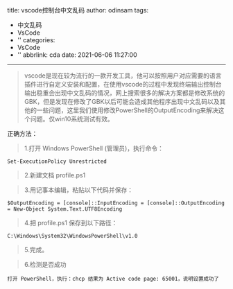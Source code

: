 title: vscode控制台中文乱码
author: odinsam
tags:
  - 中文乱码
  - VsCode
  - ''
categories:
  - VsCode
  - ''
abbrlink: cda
date: 2021-06-06 11:27:00
---
> vscode是现在较为流行的一款开发工具，他可以按照用户对应需要的语言插件进行自定义安装和配置，在使用vscode的过程中发现终端输出控制台输出稳重会出现中文乱码的情况，网上搜索很多的解决方案都是修改系统的GBK，但是发现在修改了GBK以后可能会造成其他程序出现中文乱码以及其他的一些问题，这里我们使用修改PowerShell的OutputEncoding来解决这个问题。仅win10系统测试有效。

<!-- more -->

正确方法：

> 1.打开 Windows PowerShell (管理员)，执行命令：

    Set-ExecutionPolicy Unrestricted

> 2.新建文档 profile.ps1

> 3.用记事本编辑，粘贴以下代码并保存：

    $OutputEncoding = [console]::InputEncoding = [console]::OutputEncoding = New-Object System.Text.UTF8Encoding

> 4.把 profile.ps1 保存到以下路径：

    C:\Windows\System32\WindowsPowerShell\v1.0

> 5.完成。

> 6.检测是否成功

    打开 PowerShell，执行：chcp 结果为 Active code page: 65001，说明设置成功了